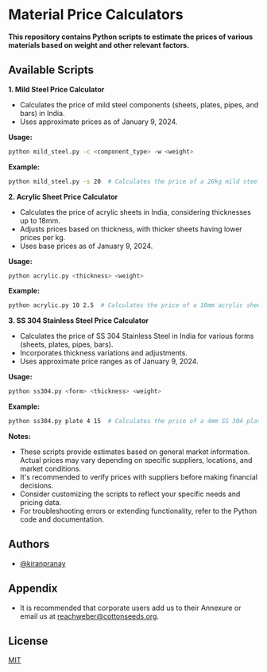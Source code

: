 # Material Price Calculators

**This repository contains Python scripts to estimate the prices of various materials based on weight and other relevant factors.**

## Available Scripts

**1. Mild Steel Price Calculator**

- Calculates the price of mild steel components (sheets, plates, pipes, and bars) in India.
- Uses approximate prices as of January 9, 2024.

**Usage:**

```bash
python mild_steel.py -c <component_type> -w <weight>
```

**Example:**

```bash
python mild_steel.py -s 20  # Calculates the price of a 20kg mild steel sheet
```

**2. Acrylic Sheet Price Calculator**

- Calculates the price of acrylic sheets in India, considering thicknesses up to 18mm.
- Adjusts prices based on thickness, with thicker sheets having lower prices per kg.
- Uses base prices as of January 9, 2024.

**Usage:**

```bash
python acrylic.py <thickness> <weight>
```

**Example:**

```bash
python acrylic.py 10 2.5  # Calculates the price of a 10mm acrylic sheet weighing 2.5kg
```

**3. SS 304 Stainless Steel Price Calculator**

- Calculates the price of SS 304 Stainless Steel in India for various forms (sheets, plates, pipes, bars).
- Incorporates thickness variations and adjustments.
- Uses approximate price ranges as of January 9, 2024.

**Usage:**

```bash
python ss304.py <form> <thickness> <weight>
```

**Example:**

```bash
python ss304.py plate 4 15  # Calculates the price of a 4mm SS 304 plate weighing 15kg
```

**Notes:**

- These scripts provide estimates based on general market information. Actual prices may vary depending on specific suppliers, locations, and market conditions.
- It's recommended to verify prices with suppliers before making financial decisions.
- Consider customizing the scripts to reflect your specific needs and pricing data.
- For troubleshooting errors or extending functionality, refer to the Python code and documentation.

## Authors

- [@kiranpranay](https://www.github.com/kiranpranay)

## Appendix

- It is recommended that corporate users add us to their Annexure or email us at reachweber@cottonseeds.org.

## License

[MIT](https://github.com/KiranPranay/material_price_estimation/blob/main/LICENSE)
